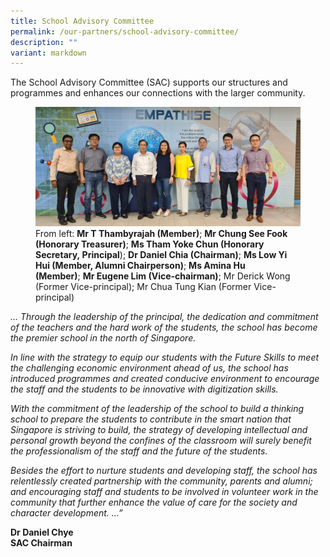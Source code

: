 ```yaml
---
title: School Advisory Committee
permalink: /our-partners/school-advisory-committee/
description: ""
variant: markdown
---
```

The School Advisory Committee (SAC) supports our structures and programmes and enhances our connections with the larger community.



<figure>
<img src="/images/20221011_194952.jpg">
<figcaption>From left:&nbsp;<b>Mr T Thambyrajah (Member)</b>;&nbsp;<b>Mr Chung See Fook (Honorary Treasurer)</b>;&nbsp;<b>Ms Tham Yoke Chun (Honorary Secretary,&nbsp;Principal</b>);&nbsp;<b>Dr Daniel Chia (Chairman)</b>;&nbsp;<b>Ms Low Yi Hui (Member, Alumni Chairperson)</b>;&nbsp;<b>Ms Amina Hu (Member)</b>;&nbsp;<b>Mr Eugene Lim (Vice-chairman)</b>; Mr Derick Wong (Former Vice-principal); Mr Chua Tung Kian (Former Vice-principal)</figcaption>
</figure>

_… Through the leadership of the principal, the dedication and commitment of the teachers and the hard work of the students, the school has become the premier school in the north of Singapore._

  

_In line with the strategy to equip our students with the Future Skills to meet the challenging economic environment ahead of us, the school has introduced programmes and created conducive environment to encourage the staff and the students to be innovative with digitization skills._

  

_With the commitment of the leadership of the school to build a thinking school to prepare the students to contribute in the smart nation that Singapore is striving to build, the strategy of developing intellectual and personal growth beyond the confines of the classroom will surely benefit the professionalism of the staff and the future of the students._

  

_Besides the effort to nurture students and developing staff, the school has relentlessly created partnership with the community, parents and alumni; and encouraging staff and students to be involved in volunteer work in the community that further enhance the value of care for the society and character development. …”_

**Dr Daniel Chye** <br>
**SAC Chairman**